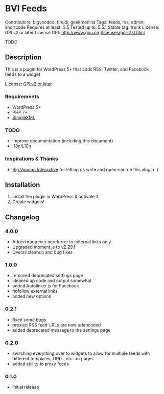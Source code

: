 # BVI Feeds
Contributors: bigvoodoo, firejdl, geekmenina
Tags: feeds, rss, admin, shortcode
Requires at least: 3.5
Tested up to: 5.5.1
Stable tag: trunk
License: GPLv2 or later
License URI: http://www.gnu.org/licenses/gpl-2.0.html

TODO

## Description

This is a plugin for WordPress 5+ that adds RSS, Twitter, and Facebook feeds to a widget

License: [GPLv2 or later](http://www.gnu.org/licenses/gpl-2.0.html)

### Requirements

* WordPress 5+
* PHP 7+
* [SimpleXML](http://us1.php.net/manual/en/book.simplexml.php)

### TODO

* improve documentation (including this document)
* i18n/L10n

### Inspirations & Thanks

* [Big Voodoo Interactive](http://www.bigvoodoo.com) for letting us write and open-source this plugin :)

## Installation

1. Install the plugin in WordPress & activate it.
1. Create widgets!

## Changelog

### 4.0.0

* Added noopener noreferrer to external links only
* Upgraded moment.js to v2.29.1
* Overall cleanup and bug fixes

### 1.0.0

* removed deprecated settings page
* cleaned up code and output somewhat
* added Autolinker.js for Facebook
* nofollow external links
* added new options

### 0.2.1

* fixed some bugs
* proxied RSS feed URLs are now urlencoded
* added deprecated message to the settings page

### 0.2.0

* switching everything over to widgets to allow for multiple feeds with different templates, URLs, etc. on pages
* added ability to proxy feeds

### 0.1.0

* initial release
